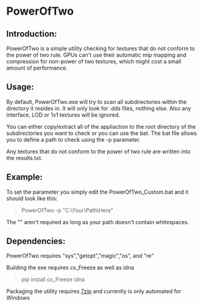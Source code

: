 # PowerOfTwo
## Introduction:
PowerOfTwo is a simple utility checking for textures that do not conform to the power of two rule.
GPUs can't use their automatic mip mapping and compression for non-power of two textures, which might cost a small amount of performance.
    
## Usage:
By default, PowerOfTwo.exe will try to scan all subdirectories within the directory it resides in. 
It will only look for .dds files, nothing else. Also any interface, LOD or 1x1 textures will be ignored.

You can either copy/extract all of the appliaction to the root directory of the subdirectories you want to check or you can use the bat.
The bat file allows you to define a path to check using the -p parameter.

Any textures that do not conform to the power of two rule are written into the results.txt.

## Example:
To set the parameter you simply edit the PowerOfTwo_Custom.bat and it should look like this:
> PowerOfTwo -p "C:\Your\Path\Here"

The "" aren't required as long as your path doesn't contain whitespaces.
    
## Dependencies:
PowerOfTwo requires "sys","getopt","magic","os", and "re"

Building the exe requires cx_Freeze as well as idna
>pip install cx_Freeze idna

Packaging the utility requires [7zip](https://7-zip.org/) and currently is only automated for Windows

